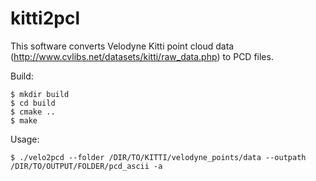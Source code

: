 # kitti2pcl
This software converts Velodyne Kitti point cloud data (http://www.cvlibs.net/datasets/kitti/raw_data.php) to PCD files. 

Build:
```
$ mkdir build
$ cd build
$ cmake ..
$ make
```

Usage:
```
$ ./velo2pcd --folder /DIR/TO/KITTI/velodyne_points/data --outpath /DIR/TO/OUTPUT/FOLDER/pcd_ascii -a

```
